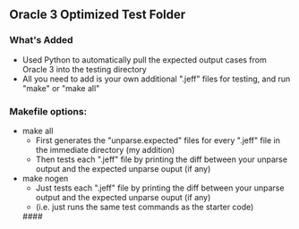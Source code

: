 ## Oracle 3 Optimized Test Folder
### What's Added
<ul>
    <li> Used Python to automatically pull the expected output cases from Oracle 3 into the testing directory
    <li> All you need to add is your own additional ".jeff" files for testing, and run "make" or "make all"
</ul>
        
### Makefile options:
<ul>
    <li> make all
    <ul>
        <li> First generates the "unparse.expected" files for every ".jeff" file in the immediate directory (my addition)
        <li> Then tests each ".jeff" file by printing the diff between your unparse output and the expected unparse ouput (if any)
    </ul>
    <li> make nogen
    <ul>
      <li> Just tests each ".jeff" file by printing the diff between your unparse output and the expected unparse ouput (if any)
      <li> (i.e. just runs the same test commands as the starter code)
</ul>
####
